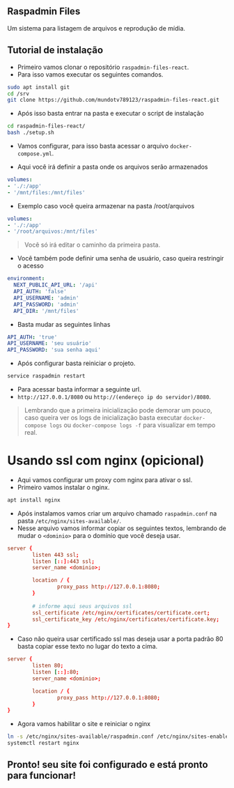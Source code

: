 ## Raspadmin Files
Um sistema para listagem de arquivos e reprodução de mídia.

## Tutorial de instalação

- Primeiro vamos clonar o repositório `raspadmin-files-react`.
- Para isso vamos executar os seguintes comandos.

```bash
sudo apt install git
cd /srv
git clone https://github.com/mundotv789123/raspadmin-files-react.git
```

- Após isso basta entrar na pasta e executar o script de instalação

```bash
cd raspadmin-files-react/
bash ./setup.sh
```

- Vamos configurar, para isso basta acessar o arquivo `docker-compose.yml`.

- Aqui você irá definir a pasta onde os arquivos serão armazenados
```yml
volumes:
- './:/app'
- '/mnt/files:/mnt/files'
```

- Exemplo caso você queira armazenar na pasta /root/arquivos
```yml
volumes:
- './:/app'
- '/root/arquivos:/mnt/files'
```
> Você só irá editar o caminho da primeira pasta.

- Você também pode definir uma senha de usuário, caso queira restringir o acesso

```yml
environment:
  NEXT_PUBLIC_API_URL: '/api'
  API_AUTH: 'false'
  API_USERNAME: 'admin'
  API_PASSWORD: 'admin'
  API_DIR: '/mnt/files'
```

- Basta mudar as seguintes linhas
```yml
API_AUTH: 'true'
API_USERNAME: 'seu usuário'
API_PASSWORD: 'sua senha aqui'
```

- Após configurar basta reiniciar o projeto.

```bash
service raspadmin restart
```

- Para acessar basta informar a seguinte url.
- `http://127.0.0.1/8080` ou `http://(endereço ip do servidor)/8080`.

> Lembrando que a primeira inicialização pode demorar um pouco, caso queira ver os logs de inicialização basta executar `docker-compose logs` ou `docker-compose logs -f` para visualizar em tempo real.

# Usando ssl com nginx (opicional)

- Aqui vamos configurar um proxy com nginx para ativar o ssl.
- Primeiro vamos instalar o nginx.

```bash
apt install nginx
```

- Após instalamos vamos criar um arquivo chamado `raspadmin.conf` na pasta `/etc/nginx/sites-available/`.
- Nesse arquivo vamos informar copiar os seguintes textos, lembrando de mudar o `<dominio>` para o domínio que você deseja usar.

```conf
server {
        listen 443 ssl;
        listen [::]:443 ssl;
        server_name <dominio>;

        location / {
                proxy_pass http://127.0.0.1:8080;
        }
        
        # informe aqui seus arquivos ssl
        ssl_certificate /etc/nginx/certificates/certificate.cert;
        ssl_certificate_key /etc/nginx/certificates/certificate.key;
}
```

- Caso não queira usar certificado ssl mas deseja usar a porta padrão 80 basta copiar esse texto no lugar do texto a cima.

```conf
server {
        listen 80;
        listen [::]:80;
        server_name <dominio>;

        location / {
                proxy_pass http://127.0.0.1:8080;
        }
}
```

- Agora vamos habilitar o site e reiniciar o nginx

```bash
ln -s /etc/nginx/sites-available/raspadmin.conf /etc/nginx/sites-enabled/raspadmin.conf
systemctl restart nginx
```

## Pronto! seu site foi configurado e está pronto para funcionar!
